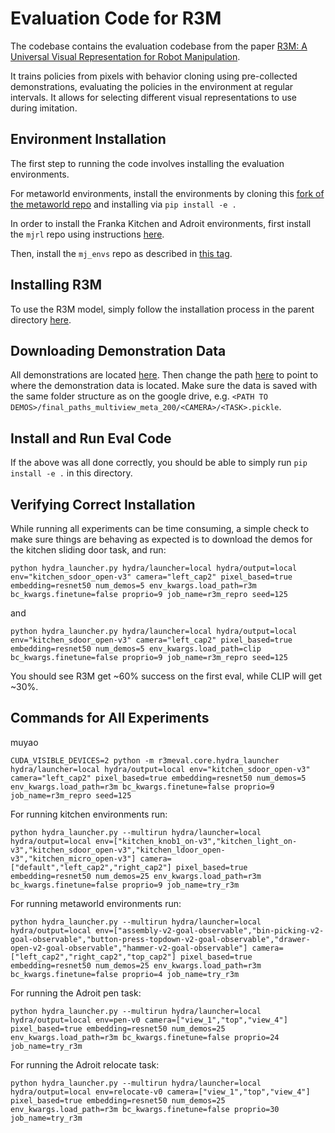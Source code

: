 # Evaluation Code for R3M

The codebase contains the evaluation codebase from the paper [R3M: A Universal Visual Representation for Robot Manipulation](https://sites.google.com/view/robot-r3m/).

It trains policies from pixels with behavior cloning using pre-collected demonstrations, evaluating the policies in the environment at regular intervals. It allows for selecting different visual representations to use during imitation. 

## Environment Installation

The first step to running the code involves installing the evaluation environments.

For metaworld environments, install the environments by cloning this [fork of the metaworld repo](https://github.com/suraj-nair-1/metaworld) and installing via `pip install -e .`

In order to install the Franka Kitchen and Adroit environments, first install the `mjrl` repo using instructions [here](https://github.com/aravindr93/mjrl).

Then, install the `mj_envs` repo as described in [this tag](https://github.com/vikashplus/mj_envs/releases/tag/v0.0.5).

## Installing R3M

To use the R3M model, simply follow the installation process in the parent directory [here](https://github.com/facebookresearch/r3m/tree/eval).

## Downloading Demonstration Data

All demonstrations are located [here](https://drive.google.com/drive/folders/108VW5t5JV8uNtkWvfZxEvY2P2QkC_tsf?usp=sharing). Then change the path [here](https://github.com/facebookresearch/r3m/blob/eval/evaluation/r3meval/core/train_loop.py#L99) to point to where the demonstration data is located. Make sure the data is saved with the same folder structure as on the google drive, e.g. `<PATH TO DEMOS>/final_paths_multiview_meta_200/<CAMERA>/<TASK>.pickle`.

## Install and Run Eval Code

If the above was all done correctly, you should be able to simply run `pip install -e .` in this directory.

## Verifying Correct Installation

While running all experiments can be time consuming, a simple check to make sure things are behaving as expected is to download the demos for the kitchen sliding door task, and run:

```
python hydra_launcher.py hydra/launcher=local hydra/output=local env="kitchen_sdoor_open-v3" camera="left_cap2" pixel_based=true embedding=resnet50 num_demos=5 env_kwargs.load_path=r3m bc_kwargs.finetune=false proprio=9 job_name=r3m_repro seed=125
```
and 
```
python hydra_launcher.py hydra/launcher=local hydra/output=local env="kitchen_sdoor_open-v3" camera="left_cap2" pixel_based=true embedding=resnet50 num_demos=5 env_kwargs.load_path=clip bc_kwargs.finetune=false proprio=9 job_name=r3m_repro seed=125
```

You should see R3M get ~60% success on the first eval, while CLIP will get ~30%.


## Commands for All Experiments

muyao

```
CUDA_VISIBLE_DEVICES=2 python -m r3meval.core.hydra_launcher hydra/launcher=local hydra/output=local env="kitchen_sdoor_open-v3" camera="left_cap2" pixel_based=true embedding=resnet50 num_demos=5 env_kwargs.load_path=r3m bc_kwargs.finetune=false proprio=9 job_name=r3m_repro seed=125

```

For running kitchen environments run:
```
python hydra_launcher.py --multirun hydra/launcher=local hydra/output=local env=["kitchen_knob1_on-v3","kitchen_light_on-v3","kitchen_sdoor_open-v3","kitchen_ldoor_open-v3","kitchen_micro_open-v3"] camera=["default","left_cap2","right_cap2"] pixel_based=true embedding=resnet50 num_demos=25 env_kwargs.load_path=r3m bc_kwargs.finetune=false proprio=9 job_name=try_r3m
```

For running metaworld environments run:

```
python hydra_launcher.py --multirun hydra/launcher=local hydra/output=local env=["assembly-v2-goal-observable","bin-picking-v2-goal-observable","button-press-topdown-v2-goal-observable","drawer-open-v2-goal-observable","hammer-v2-goal-observable"] camera=["left_cap2","right_cap2","top_cap2"] pixel_based=true embedding=resnet50 num_demos=25 env_kwargs.load_path=r3m bc_kwargs.finetune=false proprio=4 job_name=try_r3m
```

For running the Adroit pen task:
```
python hydra_launcher.py --multirun hydra/launcher=local hydra/output=local env=pen-v0 camera=["view_1","top","view_4"] pixel_based=true embedding=resnet50 num_demos=25 env_kwargs.load_path=r3m bc_kwargs.finetune=false proprio=24 job_name=try_r3m
```

For running the Adroit relocate task:
```
python hydra_launcher.py --multirun hydra/launcher=local hydra/output=local env=relocate-v0 camera=["view_1","top","view_4"] pixel_based=true embedding=resnet50 num_demos=25 env_kwargs.load_path=r3m bc_kwargs.finetune=false proprio=30 job_name=try_r3m
```
